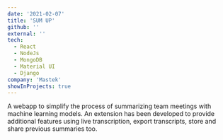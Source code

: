 ```yaml
---
date: '2021-02-07'
title: 'SUM UP'
github: ''
external: ''
tech:
  - React
  - NodeJs
  - MongoDB
  - Material UI
  - Django
company: 'Mastek'
showInProjects: true
---
```


A webapp to simplify the process of summarizing team meetings with machine learning models. An extension has been developed to provide additional features using live transcription, export transcripts, store and share previous summaries too.
